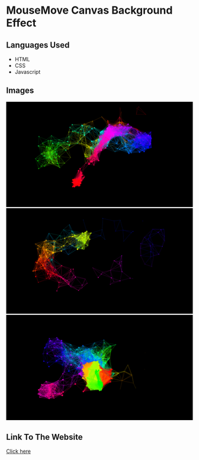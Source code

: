 <h1>MouseMove Canvas Background Effect</h1>
<h2>Languages Used</h2>
<ul>
  <li>HTML</li>
  <li>CSS</li>
  <li>Javascript</li>
</ul>
<h2>Images</h2>
<img src="./images/Screenshot (240).png" />
<img src="./images/Screenshot (241).png" />
<img src="./images/Screenshot (242).png" />
<h2>Link To The Website</h2>
<a href="https://gracious-euler-91e427.netlify.app/">Click here</a>
